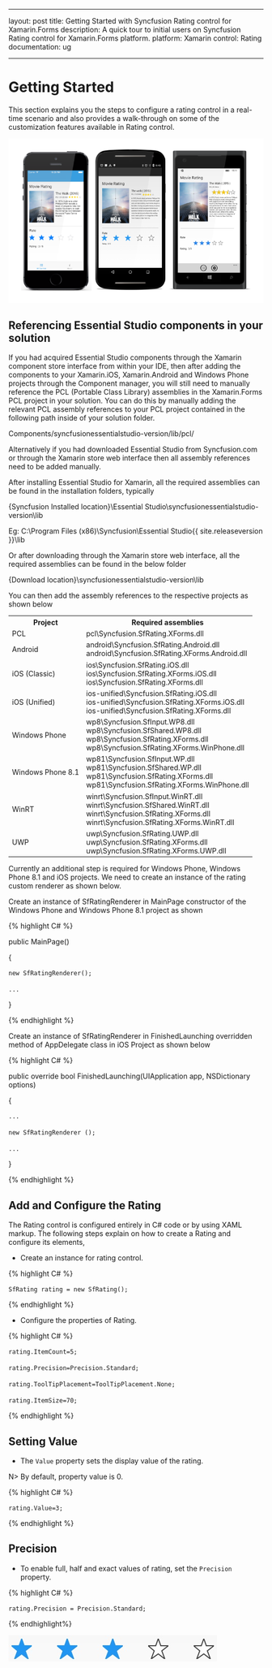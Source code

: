 ﻿---

layout: post
title: Getting Started with Syncfusion Rating control for Xamarin.Forms
description: A quick tour to initial users on Syncfusion Rating control for Xamarin.Forms platform.
platform: Xamarin
control: Rating
documentation: ug

---



# Getting Started

This section explains you the steps to configure a rating control in a real-time scenario and also provides a walk-through on some of the customization features available in Rating control.

![](images/gettingstarted.png)

## Referencing Essential Studio components in your solution

If you had acquired Essential Studio components through the Xamarin component store interface from within your IDE, then after adding the components to your Xamarin.iOS, Xamarin.Android and Windows Phone projects through the Component manager, you will still need to manually reference the PCL (Portable Class Library) assemblies in the Xamarin.Forms PCL project in your solution. You can do this by manually adding the relevant PCL assembly references to your PCL project contained in the following path inside of your solution folder.

Components/syncfusionessentialstudio-version/lib/pcl/

Alternatively if you had downloaded Essential Studio from Syncfusion.com or through the Xamarin store web interface then all assembly references need to be added manually.

After installing Essential Studio for Xamarin, all the required assemblies can be found in the installation folders, typically

{Syncfusion Installed location}\Essential Studio\syncfusionessentialstudio-version\lib

Eg: C:\Program Files (x86)\Syncfusion\Essential Studio\{{ site.releaseversion }}\lib

Or after downloading through the Xamarin store web interface, all the required assemblies can be found in the below folder

{Download location}\syncfusionessentialstudio-version\lib

You can then add the assembly references to the respective projects as shown below

<table>
<tr>
<th>Project</th>
<th>Required assemblies</th>
</tr>
<tr>
<td>PCL</td>
<td>pcl\Syncfusion.SfRating.XForms.dll</td>
</tr>
<tr>
<td>Android</td>
<td>android\Syncfusion.SfRating.Android.dll<br/>android\Syncfusion.SfRating.XForms.Android.dll</td>
</tr>
<tr>
<td>iOS (Classic)</td>
<td>ios\Syncfusion.SfRating.iOS.dll<br/>ios\Syncfusion.SfRating.XForms.iOS.dll<br/>ios\Syncfusion.SfRating.XForms.dll</td>
</tr>
<tr>
<td>iOS (Unified)</td>
<td>ios-unified\Syncfusion.SfRating.iOS.dll<br/>ios-unified\Syncfusion.SfRating.XForms.iOS.dll<br/>ios-unified\Syncfusion.SfRating.XForms.dll</td>
</tr>
<tr>
<td>Windows Phone</td>
<td>wp8\Syncfusion.SfInput.WP8.dll<br/>wp8\Syncfusion.SfShared.WP8.dll<br/>wp8\Syncfusion.SfRating.XForms.dll<br/>wp8\Syncfusion.SfRating.XForms.WinPhone.dll</td>
</tr>
<tr>
<td>Windows Phone 8.1</td>
<td>wp81\Syncfusion.SfInput.WP.dll<br/>wp81\Syncfusion.SfShared.WP.dll<br/>wp81\Syncfusion.SfRating.XForms.dll<br/>wp81\Syncfusion.SfRating.XForms.WinPhone.dll</td>
</tr>
<tr>
<td>WinRT</td>
<td>winrt\Syncfusion.SfInput.WinRT.dll<br/>winrt\Syncfusion.SfShared.WinRT.dll<br/>winrt\Syncfusion.SfRating.XForms.dll<br/>winrt\Syncfusion.SfRating.XForms.WinRT.dll</td>
</tr>
<tr>
<td>UWP</td>
<td>uwp\Syncfusion.SfRating.UWP.dll<br/>uwp\Syncfusion.SfRating.XForms.dll<br/>uwp\Syncfusion.SfRating.XForms.UWP.dll</td>
</tr>
</table>

Currently an additional step is required for Windows Phone, Windows Phone 8.1 and iOS projects. We need to create an instance of the rating custom renderer as shown below. 

Create an instance of SfRatingRenderer in MainPage constructor of the Windows Phone and Windows Phone 8.1 project as shown 

{% highlight C# %}

public MainPage()

{

    new SfRatingRenderer();

    ...    

}

{% endhighlight %}

Create an instance of SfRatingRenderer in FinishedLaunching overridden method of AppDelegate class in iOS Project as shown below

{% highlight C# %}

public override bool FinishedLaunching(UIApplication app, NSDictionary options)

{

    ...

    new SfRatingRenderer ();

    ...

}	

{% endhighlight %}

## Add and Configure the Rating

The Rating control is configured entirely in C# code or by using XAML markup. The following steps explain on how to create a Rating and configure its elements,

* Create an instance for rating control.

{% highlight C# %}

	SfRating rating = new SfRating(); 

{% endhighlight %}

* Configure the properties of Rating.

{% highlight C# %}

	rating.ItemCount=5;

	rating.Precision=Precision.Standard;

	rating.ToolTipPlacement=ToolTipPlacement.None;

	rating.ItemSize=70;

{% endhighlight %}

## Setting Value

* The `Value` property sets the display value of the rating. 

N> By default, property value is 0.

{% highlight C# %}

    rating.Value=3;

{% endhighlight %}

## Precision

* To enable full, half and exact values of rating, set the `Precision` property.

{% highlight C# %}

    rating.Precision = Precision.Standard;

{% endhighlight%}

![](images/standard.jpg)








